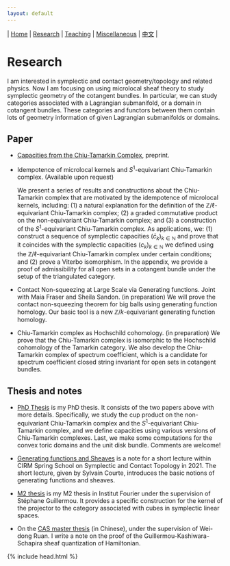 ```yaml
---
layout: default
---
```




| [Home](index.md)  | [Research](research-en.md)    | [Teaching](teaching-en.md) | [Miscellaneous](miscellaneous-en.md)        | [中文](research-ch.md) |


# Research

I am interested in symplectic and contact geometry/topology and related physics.  Now I am focusing on using microlocal sheaf theory to study symplectic geometry of the cotangent bundles. In particular, we can study categories associated with a Lagrangian submanifold, or a domain in cotangent bundles. These categories and functors between them contain lots of geometry information of given Lagrangian submanifolds or domains.

## Paper

- [Capacities from the Chiu-Tamarkin Complex](https://arxiv.org/abs/2103.05143), preprint. 

- Idempotence of microlocal kernels and $S^1$-equivariant Chiu-Tamarkin complex. (Available upon request)

   We present a series of results and constructions about the Chiu-Tamarkin complex that are motivated by the idempotence of microlocal kernels, including: (1) a natural explanation for the definition of the $\mathbb{Z}/\ell$-equivariant Chiu-Tamarkin complex; (2) a graded commutative product on the non-equivariant Chiu-Tamarkin complex; and (3) a construction of the $S^1$-equivariant Chiu-Tamarkin complex. As applications, we: (1) construct a sequence of symplectic capacities $(\bar{c}_k)_{k \in \mathbb{N}}$ and prove that it coincides with the symplectic capacities $(c_k)_{k \in \mathbb{N}}$ we defined using the $\mathbb{Z}/\ell$-equivariant Chiu-Tamarkin complex under certain conditions; and (2) prove a Viterbo isomorphism. In the appendix, we provide a proof of admissibility for all open sets in a cotangent bundle under the setup of the triangulated category.
   
- Contact Non-squeezing at Large Scale via Generating functions. Joint with Maia Fraser and Sheila Sandon. (in preparation)
  We will prove the contact non-squeezing theorem for big balls using generating function homology. Our basic tool is a new $\mathbb{Z}/k$-equivariant generating function homology.
   
 - Chiu-Tamarkin complex as Hochschild cohomology. (in preparation)
   We prove that the Chiu-Tamarkin complex is isomorphic to the Hochschild cohomology of the Tamarkin category. We also develop the Chiu-Tamarkin complex of spectrum coefficient, which is a candidate for spectrum coefficient closed string invariant for open sets in cotangent bundles.
## Thesis and notes

- [PhD Thesis](Files/PhD_Thesis.pdf) is my PhD thesis. It consists of the two papers above with more details. Specifically, we study the cup product on the non-equivariant Chiu-Tamarkin complex and the $S^1$-equivariant Chiu-Tamarkin complex, and we define capacities using various versions of Chiu-Tamarkin complexes. Last, we make some computations for the convex toric domains and the unit disk bundle. Comments are welcome!

- [Generating functions and Sheaves](Files/GF-Sheaves.pdf) is a note for a short lecture within CIRM Spring School on Symplectic and Contact Topology in 2021. The short lecture, given by Sylvain Courte, introduces the basic notions of generating functions and sheaves.

- [M2 thesis](Files/M2_thesis.pdf) is my M2 thesis in Institut Fourier under the supervision of Stéphane Guillermou. It provides a specific construction for the kernel of the projector to the category associated with cubes in symplectic linear spaces.

- On the [CAS master thesis](Files/CAS_Thesis.pdf) (in Chinese), under the supervision of Wei-dong Ruan. I write a note on the proof of the Guillermou-Kashiwara-Schapira sheaf quantization of Hamiltonian.


{% include head.html %}
